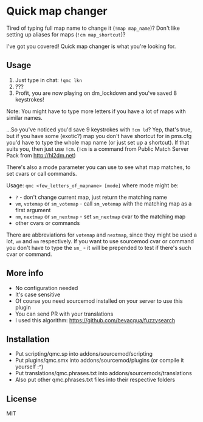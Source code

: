 # Quick map changer

Tired of typing full map name to change it (`!map map_name`)? Don't like
setting up aliases for maps (`!cm map_shortcut`)?

I've got you covered! Quick map changer is what you're looking for.


## Usage

1. Just type in chat: `!qmc lkn`
2. ???
3. Profit, you are now playing on dm_lockdown and you've saved 8 keystrokes!

Note: You might have to type more letters if you have a lot of maps with similar names.

...So you've noticed you'd save 9 keystrokes with `!cm ld`? Yep, that's true,
but if you have some (exotic?) map you don't have shortcut for in pms.cfg you'd
have to type the whole map name (or just set up a shortcut). If that suits you,
then just use `!cm`. (`!cm` is a command from Public Match Server Pack from
<http://hl2dm.net>)

There's also a mode parameter you can use to see what map matches, to set cvars
or call commands.

Usage: `qmc <few_letters_of_mapname> [mode]`
where mode might be:
* `?` - don't change current map, just return the matching name
* `vm`, `votemap` or `sm_votemap` - call `sm_votemap` with the matching map as
  a first argument
* `nm`, `nextmap` or `sm_nextmap` - set `sm_nextmap` cvar to the matching map
* other cvars or commands

There are abbreviations for `votemap` and `nextmap`, since they might be used
a lot, `vm` and `nm` respectively. If you want to use sourcemod cvar or command
you don't have to type the `sm_` - it will be prepended to test if there's such
cvar or command.


## More info

* No configuration needed
* It's case sensitive
* Of course you need sourcemod installed on your server to use this plugin
* You can send PR with your translations
* I used this algorithm: <https://github.com/bevacqua/fuzzysearch>


## Installation

* Put scripting/qmc.sp into addons/sourcemod/scripting
* Put plugins/qmc.smx into addons/sourcemod/plugins (or compile it yourself :^)
* Put translations/qmc.phrases.txt into addons/sourcemods/translations
* Also put other qmc.phrases.txt files into their respective folders


## License

MIT
